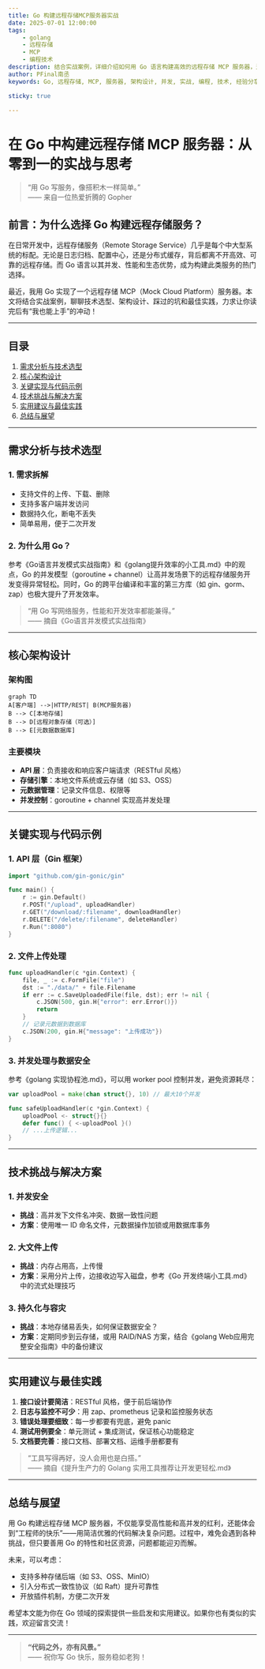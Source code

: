 ```yaml
---
title: Go 构建远程存储MCP服务器实战
date: 2025-07-01 12:00:00
tags: 
    - golang
    - 远程存储
    - MCP
    - 编程技术
description: 结合实战案例，详细介绍如何用 Go 语言构建高效的远程存储 MCP 服务器，涵盖架构设计、关键实现、技术挑战与最佳实践。
author: PFinal南丞
keywords: Go, 远程存储, MCP, 服务器, 架构设计, 并发, 实战, 编程, 技术, 经验分享

sticky: true

---
```


# 在 Go 中构建远程存储 MCP 服务器：从零到一的实战与思考

> “用 Go 写服务，像搭积木一样简单。”  
> —— 来自一位热爱折腾的 Gopher

## 前言：为什么选择 Go 构建远程存储服务？

在日常开发中，远程存储服务（Remote Storage Service）几乎是每个中大型系统的标配。无论是日志归档、配置中心，还是分布式缓存，背后都离不开高效、可靠的远程存储。而 Go 语言以其并发、性能和生态优势，成为构建此类服务的热门选择。

最近，我用 Go 实现了一个远程存储 MCP（Mock Cloud Platform）服务器。本文将结合实战案例，聊聊技术选型、架构设计、踩过的坑和最佳实践，力求让你读完后有“我也能上手”的冲动！

---

## 目录

1. [需求分析与技术选型](#需求分析与技术选型)
2. [核心架构设计](#核心架构设计)
3. [关键实现与代码示例](#关键实现与代码示例)
4. [技术挑战与解决方案](#技术挑战与解决方案)
5. [实用建议与最佳实践](#实用建议与最佳实践)
6. [总结与展望](#总结与展望)

---

## 需求分析与技术选型

### 1. 需求拆解

- 支持文件的上传、下载、删除
- 支持多客户端并发访问
- 数据持久化，断电不丢失
- 简单易用，便于二次开发

### 2. 为什么用 Go？

参考《Go语言并发模式实战指南》和《golang提升效率的小工具.md》中的观点，Go 的并发模型（goroutine + channel）让高并发场景下的远程存储服务开发变得异常轻松。同时，Go 的跨平台编译和丰富的第三方库（如 gin、gorm、zap）也极大提升了开发效率。

> “用 Go 写网络服务，性能和开发效率都能兼得。”  
> —— 摘自《Go语言并发模式实战指南》

---

## 核心架构设计

### 架构图

```mermaid
graph TD
A[客户端] -->|HTTP/REST| B(MCP服务器)
B --> C[本地存储]
B --> D[远程对象存储（可选）]
B --> E[元数据数据库]
```

### 主要模块

- **API 层**：负责接收和响应客户端请求（RESTful 风格）
- **存储引擎**：本地文件系统或云存储（如 S3、OSS）
- **元数据管理**：记录文件信息、权限等
- **并发控制**：goroutine + channel 实现高并发处理

---

## 关键实现与代码示例

### 1. API 层（Gin 框架）

```go
import "github.com/gin-gonic/gin"

func main() {
    r := gin.Default()
    r.POST("/upload", uploadHandler)
    r.GET("/download/:filename", downloadHandler)
    r.DELETE("/delete/:filename", deleteHandler)
    r.Run(":8080")
}
```

### 2. 文件上传处理

```go
func uploadHandler(c *gin.Context) {
    file, _ := c.FormFile("file")
    dst := "./data/" + file.Filename
    if err := c.SaveUploadedFile(file, dst); err != nil {
        c.JSON(500, gin.H{"error": err.Error()})
        return
    }
    // 记录元数据到数据库
    c.JSON(200, gin.H{"message": "上传成功"})
}
```

### 3. 并发处理与数据安全

参考《golang 实现协程池.md》，可以用 worker pool 控制并发，避免资源耗尽：

```go
var uploadPool = make(chan struct{}, 10) // 最大10个并发

func safeUploadHandler(c *gin.Context) {
    uploadPool <- struct{}{}
    defer func() { <-uploadPool }()
    // ...上传逻辑...
}
```

---

## 技术挑战与解决方案

### 1. 并发安全

- **挑战**：高并发下文件名冲突、数据一致性问题
- **方案**：使用唯一 ID 命名文件，元数据操作加锁或用数据库事务

### 2. 大文件上传

- **挑战**：内存占用高，上传慢
- **方案**：采用分片上传，边接收边写入磁盘，参考《Go 开发终端小工具.md》中的流式处理技巧

### 3. 持久化与容灾

- **挑战**：本地存储易丢失，如何保证数据安全？
- **方案**：定期同步到云存储，或用 RAID/NAS 方案，结合《golang Web应用完整安全指南》中的备份建议

---

## 实用建议与最佳实践

1. **接口设计要简洁**：RESTful 风格，便于前后端协作
2. **日志与监控不可少**：用 zap、prometheus 记录和监控服务状态
3. **错误处理要细致**：每一步都要有兜底，避免 panic
4. **测试用例要全**：单元测试 + 集成测试，保证核心功能稳定
5. **文档要完善**：接口文档、部署文档、运维手册都要有

> “工具写得再好，没人会用也是白搭。”  
> —— 摘自《提升生产力的 Golang 实用工具推荐让开发更轻松.md》

---

## 总结与展望

用 Go 构建远程存储 MCP 服务器，不仅能享受高性能和高并发的红利，还能体会到“工程师的快乐”——用简洁优雅的代码解决复杂问题。过程中，难免会遇到各种挑战，但只要善用 Go 的特性和社区资源，问题都能迎刃而解。

未来，可以考虑：

- 支持多种存储后端（如 S3、OSS、MinIO）
- 引入分布式一致性协议（如 Raft）提升可靠性
- 开放插件机制，方便二次开发

希望本文能为你在 Go 领域的探索提供一些启发和实用建议。如果你也有类似的实践，欢迎留言交流！

---

> **“代码之外，亦有风景。”**  
> —— 祝你写 Go 快乐，服务稳如老狗！ 